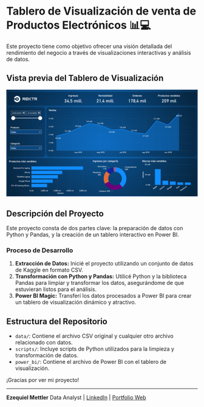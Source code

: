 # Tablero de Visualización de venta de Productos Electrónicos 📊💻
Este proyecto tiene como objetivo ofrecer una visión detallada del rendimiento del negocio a través de visualizaciones interactivas y análisis de datos.

## Vista previa del Tablero de Visualización
![Vista previa del tablero](https://github.com/Ezemettler/sales_report/blob/main/power_bi/capturas_dashboard/reporte_ventas1.png)


## Descripción del Proyecto
Este proyecto consta de dos partes clave: la preparación de datos con Python y Pandas, y la creación de un tablero interactivo en Power BI.

### Proceso de Desarrollo
1. **Extracción de Datos:** Inicié el proyecto utilizando un conjunto de datos de Kaggle en formato CSV.
2. **Transformación con Python y Pandas:** Utilicé Python y la biblioteca Pandas para limpiar y transformar los datos, asegurándome de que estuvieran listos para el análisis.
3. **Power BI Magic:** Transferí los datos procesados a Power BI para crear un tablero de visualización dinámico y atractivo.

## Estructura del Repositorio
- `data/`: Contiene el archivo CSV original y cualquier otro archivo relacionado con datos.
- `scripts/`: Incluye scripts de Python utilizados para la limpieza y transformación de datos.
- `power_bi/`: Contiene el archivo de Power BI con el tablero de visualización.

¡Gracias por ver mi proyecto!

---
**Ezequiel Mettler**
Data Analyst | [LinkedIn](https://www.linkedin.com/in/ezequiel-mettler/) | [Portfolio Web](https://sites.google.com/view/ezemettler)

